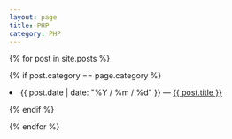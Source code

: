 ```yaml
---
layout: page
title: PHP
category: PHP
---
```


{% for post in site.posts %}

{% if post.category == page.category %}

  <li>{{ post.date | date: "%Y / %m / %d" }} — <a href="{{ post.url }}">{{ post.title }}</a></li>

{% endif %}

{% endfor %}